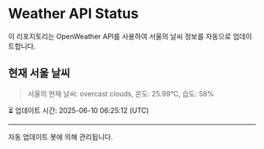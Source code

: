 
# Weather API Status

이 리포지토리는 OpenWeather API를 사용하여 서울의 날씨 정보를 자동으로 업데이트합니다.

## 현재 서울 날씨
> 서울의 현재 날씨: overcast clouds, 온도: 25.98°C, 습도: 58%

⏳ 업데이트 시간: 2025-06-10 06:25:12 (UTC)

---
자동 업데이트 봇에 의해 관리됩니다.
